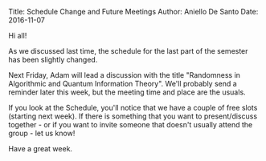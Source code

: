 Title: Schedule Change and Future Meetings
Author: Aniello De Santo
Date: 2016-11-07

Hi all!

As we discussed last time, the schedule for the last part of the semester has been slightly changed.

Next Friday, Adam will lead a discussion with the title "Randomness in Algorithmic and Quantum Information Theory".
We'll probably send a reminder later this week, but the meeting time and place are the usuals.

If you look at the Schedule, you'll notice that we have a couple of free slots (starting next week).
If there is something that you want to present/discuss together - or if you want to invite someone that doesn't usually attend the group -
let us know!

Have a great week.